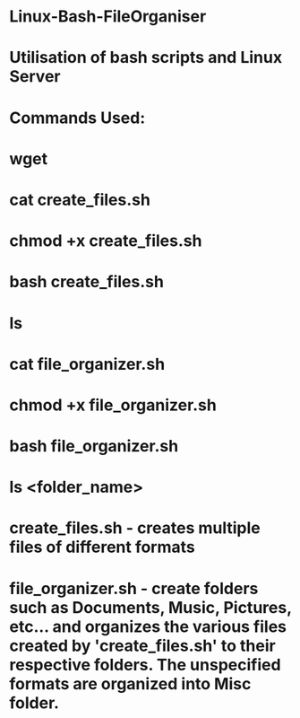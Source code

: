 # Linux-Bash-FileOrganiser
# Utilisation of bash scripts and Linux Server
# Commands Used:
# wget <link>
# cat create_files.sh
# chmod +x create_files.sh
# bash create_files.sh
# ls
# cat file_organizer.sh
# chmod +x file_organizer.sh
# bash file_organizer.sh
# ls <folder_name>

# create_files.sh - creates multiple files of different formats
# file_organizer.sh - create folders such as Documents, Music, Pictures, etc... and organizes the various files created by 'create_files.sh' to their respective folders. The unspecified formats are organized into Misc folder.
#
